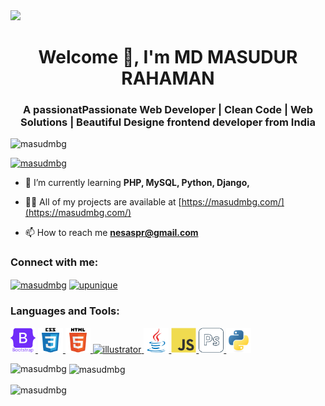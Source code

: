 <img src="https://media.licdn.com/dms/image/v2/D5616AQHZrx8c3c88Tw/profile-displaybackgroundimage-shrink_350_1400/profile-displaybackgroundimage-shrink_350_1400/0/1732678316901?e=1738195200&v=beta&t=RAarpxf5ieOACr0ns_ZpO-XbCgEngCIFcEnQWhbIAEU">

<h1 align="center">Welcome 👋, I'm MD MASUDUR RAHAMAN</h1>
<h3 align="center">A passionatPassionate Web Developer | Clean Code | Web Solutions | Beautiful Designe frontend developer from India</h3>

<p align="left"> <img src="https://komarev.com/ghpvc/?username=masudmbg&label=Profile%20views&color=0e75b6&style=flat" alt="masudmbg" /> </p>

<p align="left"> <a href="https://github.com/ryo-ma/github-profile-trophy"><img src="https://github-profile-trophy.vercel.app/?username=masudmbg" alt="masudmbg" /></a> </p>

- 🌱 I’m currently learning **PHP, MySQL, Python, Django,**

- 👨‍💻 All of my projects are available at [https://masudmbg.com/](https://masudmbg.com/)

- 📫 How to reach me **nesaspr@gmail.com**

<h3 align="left">Connect with me:</h3>
<p align="left">
<a href="https://twitter.com/masudmbg" target="blank"><img align="center" src="https://raw.githubusercontent.com/rahuldkjain/github-profile-readme-generator/master/src/images/icons/Social/twitter.svg" alt="masudmbg" height="30" width="40" /></a>
<a href="https://fb.com/upunique" target="blank"><img align="center" src="https://raw.githubusercontent.com/rahuldkjain/github-profile-readme-generator/master/src/images/icons/Social/facebook.svg" alt="upunique" height="30" width="40" /></a>
</p>

<h3 align="left">Languages and Tools:</h3>
<p align="left"> <a href="https://getbootstrap.com" target="_blank" rel="noreferrer"> <img src="https://raw.githubusercontent.com/devicons/devicon/master/icons/bootstrap/bootstrap-plain-wordmark.svg" alt="bootstrap" width="40" height="40"/> </a> <a href="https://www.w3schools.com/css/" target="_blank" rel="noreferrer"> <img src="https://raw.githubusercontent.com/devicons/devicon/master/icons/css3/css3-original-wordmark.svg" alt="css3" width="40" height="40"/> </a> <a href="https://www.w3.org/html/" target="_blank" rel="noreferrer"> <img src="https://raw.githubusercontent.com/devicons/devicon/master/icons/html5/html5-original-wordmark.svg" alt="html5" width="40" height="40"/> </a> <a href="https://www.adobe.com/in/products/illustrator.html" target="_blank" rel="noreferrer"> <img src="https://www.vectorlogo.zone/logos/adobe_illustrator/adobe_illustrator-icon.svg" alt="illustrator" width="40" height="40"/> </a> <a href="https://www.java.com" target="_blank" rel="noreferrer"> <img src="https://raw.githubusercontent.com/devicons/devicon/master/icons/java/java-original.svg" alt="java" width="40" height="40"/> </a> <a href="https://developer.mozilla.org/en-US/docs/Web/JavaScript" target="_blank" rel="noreferrer"> <img src="https://raw.githubusercontent.com/devicons/devicon/master/icons/javascript/javascript-original.svg" alt="javascript" width="40" height="40"/> </a> <a href="https://www.photoshop.com/en" target="_blank" rel="noreferrer"> <img src="https://raw.githubusercontent.com/devicons/devicon/master/icons/photoshop/photoshop-line.svg" alt="photoshop" width="40" height="40"/> </a> <a href="https://www.python.org" target="_blank" rel="noreferrer"> <img src="https://raw.githubusercontent.com/devicons/devicon/master/icons/python/python-original.svg" alt="python" width="40" height="40"/> </a> </p>

<p><img align="left" src="https://github-readme-stats.vercel.app/api/top-langs?username=masudmbg&show_icons=true&locale=en&layout=compact" alt="masudmbg" /></p>

<p>&nbsp;<img align="center" src="https://github-readme-stats.vercel.app/api?username=masudmbg&show_icons=true&locale=en" alt="masudmbg" /></p>

<p><img align="center" src="https://github-readme-streak-stats.herokuapp.com/?user=masudmbg&" alt="masudmbg" /></p>
